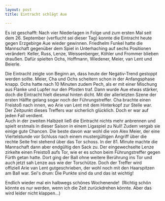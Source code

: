 ```yaml
---
layout: post
title: Eintracht schlägt Aue

---
```


Es ist geschafft: Nach vier Niederlagen in Folge und zum ersten Mal seit dem 26. September (verflucht sei dieser Tag) konnte die Eintracht heute gegen Erzgebirge Aue wieder gewinnen. Friedhelm Funkel hatte die Mannschaft gegenüber dem Spiel in Unterhaching auf sechs Positionen verändert: Keller, Russ, Lenze, Weissenberger, Köhler und Frommer blieben draußen. Dafür spielten Ochs, Hoffmann, Wiedener, Meier, van Lent und Beierle.

Die Eintracht zeigte von Beginn an, dass heute der Negativ-Trend gestoppt werden sollte. Meier, Cha und Ochs scheitern schon in der Anfangsphase knapp. Ochs hatte nach 10 Minuten zudem Pech, als er mit einer Mischung aus Flanke und Lupfer nur den Pfosten traf. Dann wurde Aue etwas stärker, doch die Eintracht hielt diesmal hinten dicht. Mit der allerletzten Szene der ersten Hälfte gelang sogar noch der Führungstreffer. Cha brachte einen Freistoß nach innen, wo Arie van Lent mit dem Hinterkopf zur Stelle war. Der Zeitpunkt dieses Treffers war sicherlich glücklich. Doch er war auf jeden Fall verdient.  
Auch in der zweiten Halbzeit ließ die Eintracht nichts mehr anbrennen und spielt erstmals in dieser Saison in einem Ligaspiel zu Null! Zudem vergab sie einige gute Chancen. Die beste davon war wohl die von Alex Meier, der eine Viertelstunde vor Schluss nach einem mustergültigen Angriff über die rechte Seite frei stehend über das Tor schoss. In der 81. Minute machte die Mannschaft dann aber endgültig den Sack zu. Der eingewechselte Lenze zirkelte einen Freistoß aufs Tor, wie er es schon beim Führungstreffer gegen Fürth getan hatte. Dort ging der Ball ohne weitere Berührung ins Tor und auch jetzt sah Lenze aus wie der Torschütze. Doch der Treffer wird offiziell Arie van Lent gutgeschrieben, der wohl noch mit den Haarspitzen am Ball war. Sei's drum: Die Punkte sind da und das ist wichtig!

Endlich wieder mal ein halbwegs schönes Wochenende!  (Richtig schön könnte es nur werden, wenn ich die Zeit zurückdrehen könnte. Aber das wird leider nicht klappen...)
